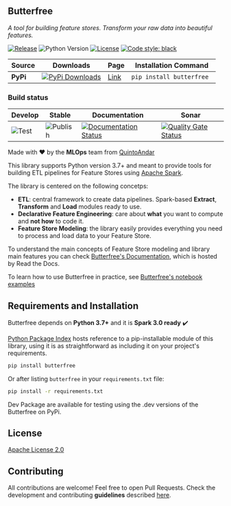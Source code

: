 ## Butterfree
_A tool for building feature stores. Transform your raw data into beautiful features._

[![Release](https://img.shields.io/github/v/release/quintoandar/butterfree)]((https://pypi.org/project/butterfree/))
![Python Version](https://img.shields.io/badge/python-3.7%20%7C%203.8-brightgreen.svg)
[![License](https://img.shields.io/badge/License-Apache%202.0-blue.svg)](https://opensource.org/licenses/Apache-2.0)
[![Code style: black](https://img.shields.io/badge/code%20style-black-000000.svg)](https://github.com/psf/black)

| Source    | Downloads                                                                                                                       | Page                                                 | Installation Command                       |
|-----------|---------------------------------------------------------------------------------------------------------------------------------|------------------------------------------------------|--------------------------------------------|
| **PyPi**  | [![PyPi Downloads](https://pepy.tech/badge/butterfree)](https://pypi.org/project/butterfree/)                      | [Link](https://pypi.org/project/butterfree/)        | `pip install butterfree `                  |

### Build status
| Develop                                                                     | Stable                                                                            | Documentation                                                                                                                                           | Sonar                                                                                                                                                                                    |
|-----------------------------------------------------------------------------|-----------------------------------------------------------------------------------|---------------------------------------------------------------------------------------------------------------------------------------------------------|------------------------------------------------------------------------------------------------------------------------------------------------------------------------------------------|
| ![Test](https://github.com/quintoandar/butterfree/workflows/Test/badge.svg) | ![Publish](https://github.com/quintoandar/butterfree/workflows/Publish/badge.svg) | [![Documentation Status](https://readthedocs.org/projects/butterfree/badge/?version=latest)](https://butterfree.readthedocs.io/en/latest/?badge=latest) | [![Quality Gate Status](https://sonarcloud.io/api/project_badges/measure?project=quintoandar_butterfree&metric=alert_status)](https://sonarcloud.io/dashboard?id=quintoandar_butterfree) |


Made with :heart: by the **MLOps** team from [QuintoAndar](https://github.com/quintoandar/)

This library supports Python version 3.7+ and meant to provide tools for building ETL pipelines for Feature Stores using [Apache Spark](https://spark.apache.org/).

The library is centered on the following concetps:
- **ETL**: central framework to create data pipelines. Spark-based **Extract**, **Transform** and **Load** modules ready to use.
- **Declarative Feature Engineering**: care about **what** you want to compute and **not how** to code it.
- **Feature Store Modeling**: the library easily provides everything you need to process and load data to your Feature Store.

To understand the main concepts of Feature Store modeling and library main features you can check [Butterfree's Documentation](https://butterfree.readthedocs.io/en/latest/home.html), which is hosted by Read the Docs.

To learn how to use Butterfree in practice, see [Butterfree's notebook examples](https://github.com/quintoandar/butterfree/tree/master/examples)  

## Requirements and Installation
Butterfree depends on **Python 3.7+** and it is **Spark 3.0 ready** :heavy_check_mark:

[Python Package Index](https://quintoandar.github.io/python-package-server/) hosts reference to a pip-installable module of this library, using it is as straightforward as including it on your project's requirements.

```bash
pip install butterfree
```

Or after listing `butterfree` in your `requirements.txt` file:

```bash
pip install -r requirements.txt
```

Dev Package are available for testing using the <version>.dev<hash> versions of the Butterfree on PyPi.

## License
[Apache License 2.0](https://github.com/quintoandar/butterfree/blob/staging/LICENSE)

## Contributing
All contributions are welcome! Feel free to open Pull Requests. Check the development and contributing **guidelines** described [here](CONTRIBUTING.md).
